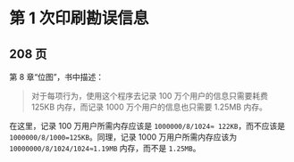 # 第 1 次印刷勘误信息


## 208 页

第 8 章“位图”，书中描述：

> 对于每项行为，使用这个程序去记录 100 万个用户的信息只需要耗费 125KB 内存，而记录 1000 万个用户的信息也只需要 1.25MB 内存。

在这里，记录 100 万用户所需内存应该是 `1000000/8/1024≈ 122KB`，而不应该是 `1000000/8/1000=125KB`。同理，记录 1000 万用户所需内存应该为 `10000000/8/1024/1024≈1.19MB` 内存，而不是 `1.25MB`。
